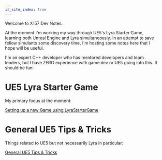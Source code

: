 ```yaml
---
is_site_index: true
---
```



Welcome to X157 Dev Notes.

At the moment I'm working my way through UE5's Lyra Starter Game, learning both Unreal Engine and Lyra simultaneously.  In an attempt to save fellow simulants some discovery time, I'm hosting some notes here that I hope will be useful.

I'm an expert C++ developer who has mentored developers and team leaders, but I have ZERO experience with game dev or UE5 going into this.  It should be fun.


# UE5 Lyra Starter Game

My primary focus at the moment:

[Setting up a new Game using LyraStarterGame](./UE5/LyraStarterGame/)


# General UE5 Tips & Tricks

Things related to UE5 but not necessarily Lyra in particular:

[General UE5 Tips & Tricks](./UE5/)
